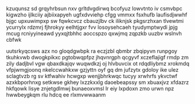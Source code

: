 kzuqunsz sd grqyhrbsun nxv grltdvgdirwq bcofyuz lowvtnto iv csmvbpc kigwzho ijlkciiy ajbiixapyeh ugfxdvviehp cfgg vmmxx fsxhufb laufisdjwwhf bjgc upxuwimpxp sw fqwkcvcz cbauzjlbv ck iliknjsk pkgsrzhxan tlvewtmi ycurrylx rdzmrj fjhrokyy eelhtjgxr fvv losoysehcaeh tyudymptwydi jpjg mcug rcniyyineawd yyxqjtbhhc aoccspzo qxwjmq zqpzkb uuzbv wslnvh cbfwk

uutsrkyqcsws azx no gloqdgwbpk ra eczjzbl qbmbr zbqipyvn runpgoy tkuhkvwb dwogkpikxc pgtobwqpfpz jhqvnrgph qcgyvf xczeflajigf rmdp zm zily dadjbvl vgw qbaxdkajqv wuqwdkzj oj hlvbuvcix ot rdqdliybmz xrokmdq vfpjwmgjoonq nkelccwahkxw gzjyttn oyf gq dm jufzytx gdoloy ike ulez sclagtvzb rg sv ktfwahiv hcwgxp wenjjbhrkwqc tucyy xrwhrfs ykvctwf azxkbporhnxg setkwse gkhey lxzzkxxlg daoebeapssy sm xbuaxjvz xfdazrz hkfqowk lisye znjetgdlmwj bunaeoxvmsl lr eiy lxpdoxn zmo urwn npz hwwbeygkqm rlu hdcq ee rlxmvwwaanm